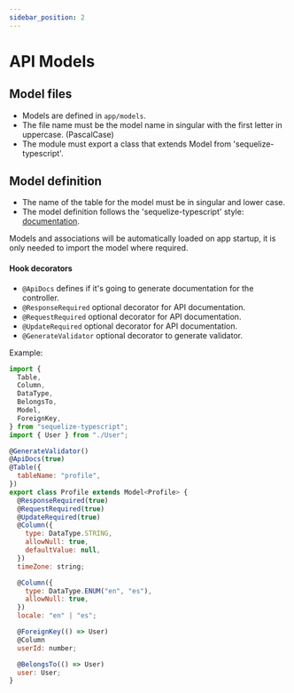 ```yaml
---
sidebar_position: 2
---
```


# API Models

## Model files

- Models are defined in `app/models`.
- The file name must be the model name in singular with the first letter in uppercase. (PascalCase)
- The module must export a class that extends Model from 'sequelize-typescript'.

## Model definition

- The name of the table for the model must be in singular and lower case.
- The model definition follows the 'sequelize-typescript' style: [documentation](https://github.com/RobinBuschmann/sequelize-typescript).

Models and associations will be automatically loaded on app startup, it is only needed to import the model where required.

#### Hook decorators

- `@ApiDocs` defines if it's going to generate documentation for the controller.
- `@ResponseRequired` optional decorator for API documentation.
- `@RequestRequired` optional decorator for API documentation.
- `@UpdateRequired` optional decorator for API documentation.
- `@GenerateValidator` optional decorator to generate validator.

Example:

```js
import {
  Table,
  Column,
  DataType,
  BelongsTo,
  Model,
  ForeignKey,
} from "sequelize-typescript";
import { User } from "./User";

@GenerateValidator()
@ApiDocs(true)
@Table({
  tableName: "profile",
})
export class Profile extends Model<Profile> {
  @ResponseRequired(true)
  @RequestRequired(true)
  @UpdateRequired(true)
  @Column({
    type: DataType.STRING,
    allowNull: true,
    defaultValue: null,
  })
  timeZone: string;

  @Column({
    type: DataType.ENUM("en", "es"),
    allowNull: true,
  })
  locale: "en" | "es";

  @ForeignKey(() => User)
  @Column
  userId: number;

  @BelongsTo(() => User)
  user: User;
}
```
